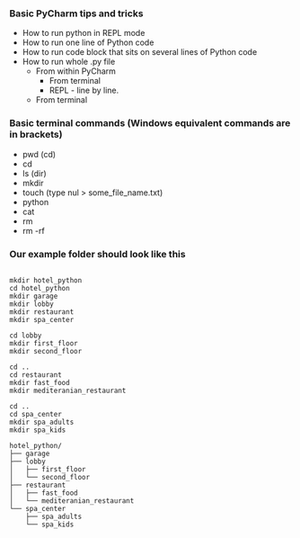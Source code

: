 
### Basic PyCharm tips and tricks
- How to run python in REPL mode
- How to run one line of Python code
- How to run code block that sits on several lines of Python code
- How to run whole .py file
  - From within PyCharm
    - From terminal
    - REPL - line by line.
  - From terminal

### Basic terminal commands (Windows equivalent commands are in brackets)
- pwd (cd)
- cd
- ls (dir)
- mkdir
- touch (type nul > some_file_name.txt)
- python
- cat
- rm
- rm -rf 


### Our example folder should look like this
```

mkdir hotel_python
cd hotel_python
mkdir garage
mkdir lobby
mkdir restaurant
mkdir spa_center

cd lobby
mkdir first_floor
mkdir second_floor

cd ..
cd restaurant
mkdir fast_food
mkdir mediteranian_restaurant

cd ..
cd spa_center
mkdir spa_adults
mkdir spa_kids

hotel_python/
├── garage
├── lobby
│   ├── first_floor
│   └── second_floor
├── restaurant
│   ├── fast_food
│   └── mediteranian_restaurant
└── spa_center
    ├── spa_adults
    └── spa_kids


```

